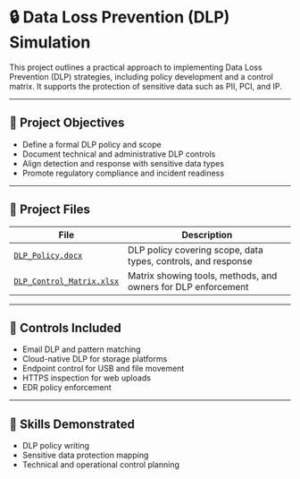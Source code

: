 # 🔒 Data Loss Prevention (DLP) Simulation

This project outlines a practical approach to implementing Data Loss Prevention (DLP) strategies, including policy development and a control matrix. It supports the protection of sensitive data such as PII, PCI, and IP.

---

## 🎯 Project Objectives

- Define a formal DLP policy and scope  
- Document technical and administrative DLP controls  
- Align detection and response with sensitive data types  
- Promote regulatory compliance and incident readiness  

---

## 📁 Project Files

| File | Description |
|------|-------------|
| [`DLP_Policy.docx`](./DLP_Policy.docx) | DLP policy covering scope, data types, controls, and response |
| [`DLP_Control_Matrix.xlsx`](./DLP_Control_Matrix.xlsx) | Matrix showing tools, methods, and owners for DLP enforcement |

---

## 🧩 Controls Included

- Email DLP and pattern matching  
- Cloud-native DLP for storage platforms  
- Endpoint control for USB and file movement  
- HTTPS inspection for web uploads  
- EDR policy enforcement  

---

## 🧠 Skills Demonstrated

- DLP policy writing  
- Sensitive data protection mapping  
- Technical and operational control planning  

